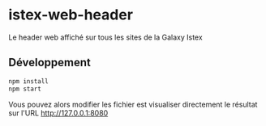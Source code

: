 # istex-web-header

Le header web affiché sur tous les sites de  la Galaxy Istex

## Développement

```bash
npm install
npm start
```

Vous pouvez alors modifier les fichier est visualiser directement le résultat sur l'URL http://127.0.0.1:8080
